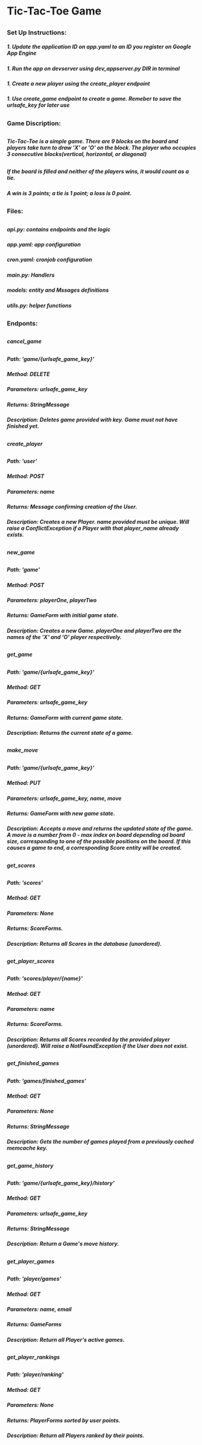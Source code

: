 # Tic-Tac-Toe Game
##
### Set Up Instructions:
##### 1. Update the application ID on app.yaml to an ID you register on Google App Engine
##### 1. Run the app on devserver using dev_appserver.py DIR in terminal
##### 1. Create a new player using the create_player endpoint
##### 1. Use create_game endpoint to create a game. Remeber to save the urlsafe_key for later use
##
### Game Discription:
##
##### Tic-Tac-Toe is a simple game. There are 9 blocks on the board and players take turn to draw 'X' or 'O' on the block. The player who occupies 3 consecutive blocks(vertical, horizontal, or diagonal)
##
##### If the board is filled and neither of the players wins, it would count as a tie.
##### A win is 3 points; a tie is 1 point; a loss is 0 point.
##
### Files:
##
##### **api.py**: contains endpoints and the logic
##### **app.yaml**: app configuration
##### **cron.yaml**: cronjob configuration
##### **main.py**: Handlers
##### **models**: entity and Mssages definitions
##### **utils.py**: helper functions
##
### Endponts:
##
##### **cancel_game**
##
##### Path: 'game/{urlsafe_game_key}'
##### Method: DELETE
##### Parameters: urlsafe_game_key
##### Returns: StringMessage
##### Description: Deletes game provided with key. Game must not have finished yet.
##
##
##### **create_player**
##
##### Path: 'user'
##### Method: POST
##### Parameters: name
##### Returns: Message confirming creation of the User.
##### Description: Creates a new Player. name provided must be unique. Will raise a ConflictException if a Player with that player_name already exists.
##
##
##### **new_game**
##
##### Path: 'game'
##### Method: POST
##### Parameters: playerOne, playerTwo
##### Returns: GameForm with initial game state.
##### Description: Creates a new Game. playerOne and playerTwo are the names of the 'X' and 'O' player respectively.
##
##
##### **get_game**
##
##### Path: 'game/{urlsafe_game_key}'
##### Method: GET
##### Parameters: urlsafe_game_key
##### Returns: GameForm with current game state.
##### Description: Returns the current state of a game.
##
##
##### **make_move**
##
##### Path: 'game/{urlsafe_game_key}'
##### Method: PUT
##### Parameters: urlsafe_game_key, name, move
##### Returns: GameForm with new game state.
##### Description: Accepts a move and returns the updated state of the game. A move is a number from 0 - max index on board depending od board size, corresponding to one of the possible positions on the board. If this causes a game to end, a corresponding Score entity will be created.
##
##
##### **get_scores**
##
##### Path: 'scores'
##### Method: GET
##### Parameters: None
##### Returns: ScoreForms.
##### Description: Returns all Scores in the database (unordered).
##
##
##### **get_player_scores**
##
##### Path: 'scores/player/{name}'
##### Method: GET
##### Parameters: name
##### Returns: ScoreForms.
##### Description: Returns all Scores recorded by the provided player (unordered). Will raise a NotFoundException if the User does not exist.
##
##
##### **get_finished_games**
##
##### Path: 'games/finished_games'
##### Method: GET
##### Parameters: None
##### Returns: StringMessage
##### Description: Gets the number of games played from a previously cached memcache key.
##
##
##### **get_game_history**
##
##### Path: 'game/{urlsafe_game_key}/history'
##### Method: GET
##### Parameters: urlsafe_game_key
##### Returns: StringMessage
##### Description: Return a Game's move history.
##
##
##### **get_player_games**
##
##### Path: 'player/games'
##### Method: GET
##### Parameters: name, email
##### Returns: GameForms
##### Description: Return all Player's active games.
##
##
##### **get_player_rankings**
##
##### Path: 'player/ranking'
##### Method: GET
##### Parameters: None
##### Returns: PlayerForms sorted by user points.
##### Description: Return all Players ranked by their points.
